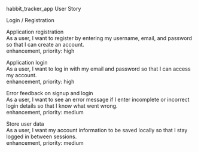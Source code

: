 habbit_tracker_app User Story

Login / Registration

Application registration  
As a user, I want to register by entering my username, email, and password so that I can create an account.  
enhancement, priority: high

Application login  
As a user, I want to log in with my email and password so that I can access my account.  
enhancement, priority: high

Error feedback on signup and login  
As a user, I want to see an error message if I enter incomplete or incorrect login details so that I know what went wrong.  
enhancement, priority: medium

Store user data  
As a user, I want my account information to be saved locally so that I stay logged in between sessions.  
enhancement, priority: medium



